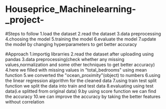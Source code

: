 # Houseprice_Machinelearning-_project-
#Steps to follow
1.load the dataset
2.read the dataset
3.data preprocessing
4.choosing the model
5.training the model
6.evaluate the model
7.update the model by changing hyperparameters to get better accuracy

#Approach
1.importig librarries
2.read the dataset after uploading using pandas
3.data preprocessing(check whether any missing values,normalization and some other techniques to get better accuracy)
4.here we filled with missing values in "total_bedrooms" using mean function
5.we converted the "ocean_proximity"(object) to numbers
6.using the linear regression algorithm for the cleaned data
7.using train test split function we split the data into train and test data 
8.evaluating using test data(i.e splitted from original data)
9.by using score function we can find the accuracy
10.we can improve the accuracy by taking the better features without correlation
